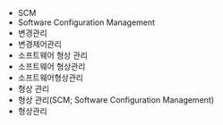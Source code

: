 ﻿- SCM
- Software Configuration Management
- 변경관리
- 변경제어관리
- 소프트웨어 형상 관리
- 소프트웨어 형상관리
- 소프트웨어형상관리
- 형상 관리
- 형상 관리(SCM; Software Configuration Management)
- 형상관리
